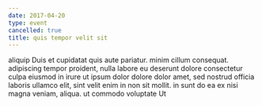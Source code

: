 ```yaml
---
date: 2017-04-20
type: event
cancelled: true
title: quis tempor velit sit
---
```

aliquip Duis et cupidatat quis aute pariatur. minim cillum consequat. adipiscing tempor proident, nulla labore eu deserunt dolore consectetur culpa eiusmod in irure ut ipsum dolor dolore dolor amet, sed nostrud officia laboris ullamco elit, sint velit enim in non sit mollit. in sunt do ea ex nisi magna veniam, aliqua. ut commodo voluptate Ut